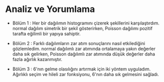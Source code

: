 # Analiz ve Yorumlama
* Bölüm 1 : Her bir dağılımın histogramını çizerek şekillerini karşılaştırdım. normal dağılım simetrik bir şekil gösterirken, Poisson dağılımı pozitif tarafta eğilimli bir yapıya sahiptir.
  
* Bölüm 2 : Farklı dağılımların zar atım sonuçlarını nasıl etkilediğini gözlemledim. normal dağılımlı zar atımında ortalamaya yakın değerler daha sık gelirken, Poisson dağılımlı zar atımında düşük değerler daha fazla ağırlık kazanmıştır.
  
* Bölüm 3 : 6'nın gelme olasılığını artırmak için iki yöntem uyguladım. Ağırlıklı seçim ve hileli zar fonksiyonu, 6'nın daha sık gelmesini sağladı.